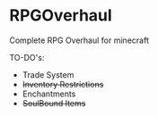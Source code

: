 # RPGOverhaul
Complete RPG Overhaul for minecraft

TO-DO's:

* Trade System
* ~~Inventory Restrictions~~
* Enchantments
* ~~SoulBound Items~~


